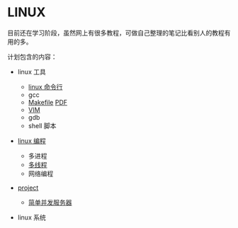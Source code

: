 # LINUX 

目前还在学习阶段，虽然网上有很多教程，可做自己整理的笔记比看别人的教程有用的多。

计划包含的内容：

- linux 工具
  - [linux 命令行](tools/command_line.md)
  - gcc
  - [Makefile](https://www.androidos.net.cn/codebook/Makefile/README.html) [PDF](tools/Makefile.pdf)
  - [VIM](tools/VIM.md)
  - gdb
  - shell 脚本
  
- [linux 编程](programming/README.md)
  - 多进程
  - [多线程](programming/multithreading)
  - 网络编程

- [project](project)
  - [简单并发服务器](project/tcpServerClient)

- linux 系统

